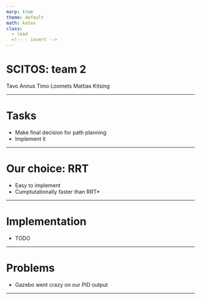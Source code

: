 ```yaml
---
marp: true
theme: default
math: katex
class:
  - lead
  <!-- - invert -->
---
```


# SCITOS: team 2

Tavo Annus
Timo Loomets
Mattias Kitsing

---

# Tasks

- Make final decision for path planning
- Implement it

---

# Our choice: RRT
- Easy to implement
- Cumptutationally faster than RRT*

---

# Implementation
- TODO

---

# Problems
- Gazebo went crazy on our PID output

---

